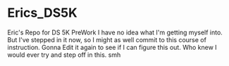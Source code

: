 # Erics_DS5K
Eric's  Repo for DS 5K PreWork
I have no idea what I'm getting myself into. But I've stepped in it now, so I might as well commit to this course of instruction.
Gonna Edit it again to see if I can figure this out.  Who knew I would ever try and step off in this.  smh
